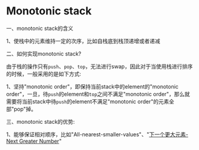 # Monotonic stack

一、monotonic stack的含义

1、使栈中的元素维持一定的次序，比如自栈底到栈顶递增或者递减

二、如何实现monotonic stack?

由于栈的操作只有`push`、`pop`、`top`，无法进行swap，因此对于当使用栈进行排序的时候，一般采用的是如下方式: 

1、坚持"monotonic order"，即保持当前stack中的element的"monotonic order"，一旦，待`push`的element和`top`之间不满足"monotonic order"，那么就需要将当前stack中待`push`的element不满足"monotonic order"的元素全部"pop"掉。

三、monotonic stack的优势:

1、能够保证相对顺序，比如"All-nearest-smaller-values"、"[下一个更大元素-Next Greater Number](https://leetcode-cn.com/problems/next-greater-element-i/)"

